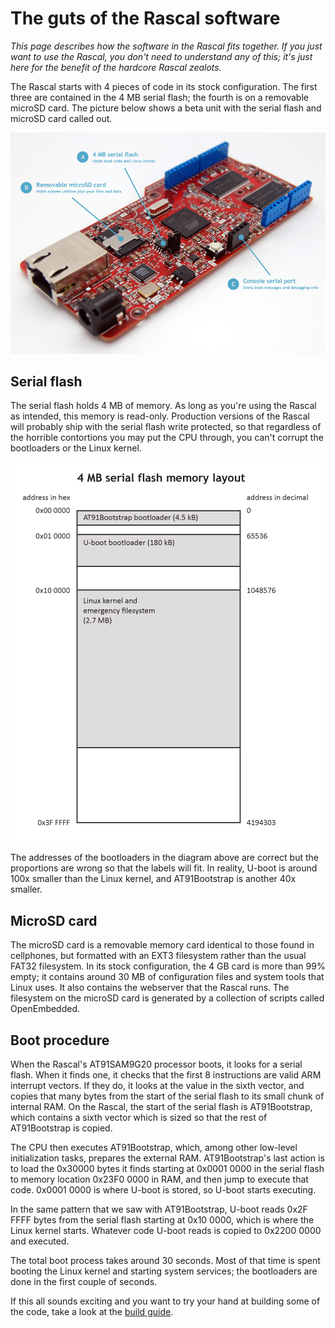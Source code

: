 # The guts of the Rascal software #

*This page describes how the software in the Rascal fits together. If you just want to use the Rascal, you don't need to understand any of this; it's just here for the benefit of the hardcore Rascal zealots.*

The Rascal starts with 4 pieces of code in its stock configuration. The first three are contained in the 4 MB serial flash; the fourth is on a removable microSD card. The picture below shows a beta unit with the serial flash and microSD card called out.

<img src="/img/rascal-with-boot-labels.jpg">

## Serial flash ##

The serial flash holds 4 MB of memory. As long as you're using the Rascal as intended, this memory is read-only. Production versions of the Rascal will probably ship with the serial flash write protected, so that regardless of the horrible contortions you may put the CPU through, you can't corrupt the bootloaders or the Linux kernel.

<img src="/img/4-mb-serial-flash-memory-layout.png">

The addresses of the bootloaders in the diagram above are correct but the proportions are wrong so that the labels will fit. In reality, U-boot is around 100x smaller than the Linux kernel, and AT91Bootstrap is another 40x smaller.

## MicroSD card ##

The microSD card is a removable memory card identical to those found in cellphones, but formatted with an EXT3 filesystem rather than the usual FAT32 filesystem. In its stock configuration, the 4 GB card is more than 99% empty; it contains around 30 MB of configuration files and system tools that Linux uses. It also contains the webserver that the Rascal runs. The filesystem on the microSD card is generated by a collection of scripts called OpenEmbedded.

## Boot procedure ##

When the Rascal's AT91SAM9G20 processor boots, it looks for a serial flash. When it finds one, it checks that the first 8 instructions are valid ARM interrupt vectors. If they do, it looks at the value in the sixth vector, and copies that many bytes from the start of the serial flash to its small chunk of internal RAM. On the Rascal, the start of the serial flash is AT91Bootstrap, which contains a sixth vector which is sized so that the rest of AT91Bootstrap is copied.

The CPU then executes AT91Bootstrap, which, among other low-level initialization tasks, prepares the external RAM. AT91Bootstrap's last action is to load the 0x30000 bytes it finds starting at 0x0001 0000 in the serial flash to memory location 0x23F0 0000 in RAM, and then jump to execute that code. 0x0001 0000 is where U-boot is stored, so U-boot starts executing.

In the same pattern that we saw with AT91Bootstrap, U-boot reads 0x2F FFFF bytes from the serial flash starting at 0x10 0000, which is where the Linux kernel starts. Whatever code U-boot reads is copied to 0x2200 0000 and executed.

The total boot process takes around 30 seconds. Most of that time is spent booting the Linux kernel and starting system services; the bootloaders are done in the first couple of seconds.

If this all sounds exciting and you want to try your hand at building some of the code, take a look at the [build guide][1].

[1]: /docs/build-guide.html
